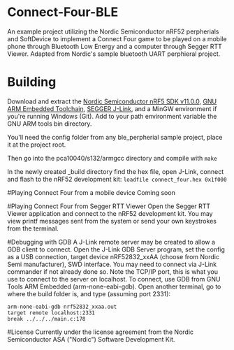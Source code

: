 # Connect-Four-BLE
An example project utilizing the Nordic Semiconductor nRF52 perpherials and SoftDevice to implement a Connect Four game to be played on a mobile phone through Bluetooth Low Energy and a computer through Segger RTT Viewer. Adapted from Nordic's sample bluetooth UART perphieral project.

# Building
Download and extract the [Nordic Semiconductor nRF5 SDK v11.0.0](http://infocenter.nordicsemi.com/index.jsp?topic=%2Fcom.nordic.infocenter.sdk%2Fdita%2Fsdk%2Fsdk.html&cp=6), [GNU ARM Embedded Toolchain](https://launchpad.net/gcc-arm-embedded/), [SEGGER J-Link](https://www.segger.com/downloads/jlink), and a MinGW environment if you're running Windows (Git). Add to your path environment variable the GNU ARM tools bin directory.

You'll need the config folder from any ble_perpherial sample project, place it at the project root.

Then go into the pca10040/s132/armgcc directory and compile with ``make``

In the newly created _build directory find the hex file, open J-Link, connect and flash to the nRF52 development kit:
``loadfile connect_four.hex 0x1f000``

#Playing Connect Four from a mobile device
Coming soon

#Playing Connect Four from Segger RTT Viewer
Open the Segger RTT Viewer application and connect to the nRF52 development kit. You may view printf messages sent from the system or send your own keystrokes from the terminal.

#Debugging with GDB
A J-Link remote server may be created to allow a GDB client to connect. Open the J-Link GDB Server program, set the config as a USB connection, target device nRF52832_xxAA (choose from Nordic Semi manufacturer), SWD interface. You may need to connect via J-Link commander if not already done so. Note the TCP/IP port, this is what you use to connect to the server on localhost. To connect, use GDB from GNU Tools ARM Embedded (arm-none-eabi-gdb). Open another terminal, go to where the build folder is, and type (assuming port 2331):

    arm-none-eabi-gdb nrf52832_xxaa.out
    target remote localhost:2331
    break ../../../main.c:178

#License
Currently under the license agreement from the Nordic Semiconductor ASA ("Nordic") Software Development Kit.